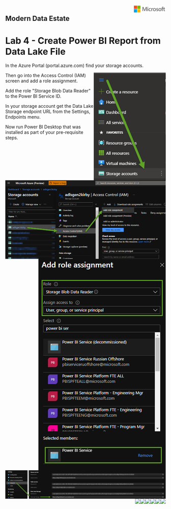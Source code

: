 <img style="float: right;" src="../../graphics/solutions-microsoft-logo-small.png">

## Modern Data Estate
# Lab 4 - Create Power BI Report from Data Lake File

In the Azure Portal (portal.azure.com) find your storage accounts.

<img style="float: right;" src="../../graphics/MDL_SelectStorageAccount.png">


Then go into the Access Control (IAM) screen and add a role assignment.

<img style="float: right;" src="../../graphics/MDF_StorageIAM.png">


Add the role "Storage Blob Data Reader" to the Power BI Service ID.

<img style="float: right;" src="../../graphics/MDF_StorageRoleAssignment.png">


In your storage account get the Data Lake Storage endpoint URL from the Settings, Endpoints menu.

<img style="float: right;" src="../../graphics/MDF_StorageEndpoint.png">


Now run Power BI Desktop that was installed as part of your pre-requisite steps.



<img style="float: right;" src="../../graphics/.png">
<img style="float: right;" src="../../graphics/.png">
<img style="float: right;" src="../../graphics/.png">
<img style="float: right;" src="../../graphics/.png">
<img style="float: right;" src="../../graphics/.png">
<img style="float: right;" src="../../graphics/.png">